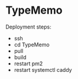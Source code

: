 # TypeMemo

Deployment steps:

- ssh
- cd TypeMemo
- pull
- build
- restart pm2
- restart systemctl caddy
